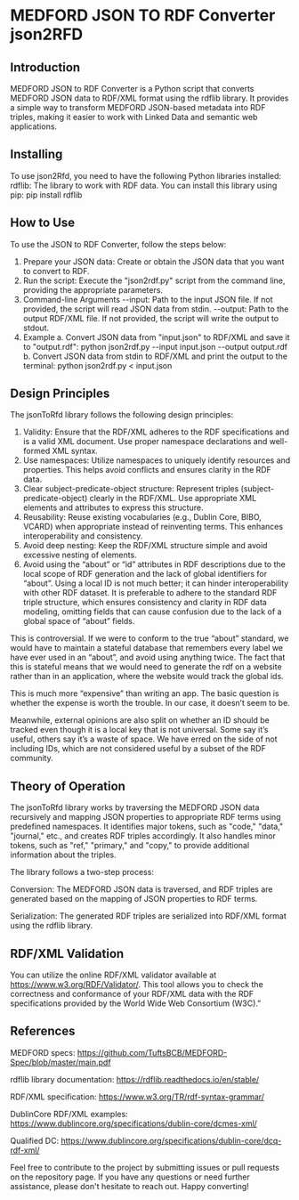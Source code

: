 # MEDFORD JSON TO RDF Converter json2RFD
Introduction
------------------
MEDFORD JSON to RDF Converter is a Python script that converts MEDFORD JSON data to RDF/XML format using the rdflib library. It provides a simple way to transform MEDFORD JSON-based metadata into RDF triples, making it easier to work with Linked Data and semantic web applications.

Installing
------------------
To use json2Rfd, you need to have the following Python libraries installed:
    rdflib: The library to work with RDF data.
You can install this library using pip:
    pip install rdflib

How to Use
------------------
To use the JSON to RDF Converter, follow the steps below:

1. Prepare your JSON data: Create or obtain the JSON data that you want to convert to RDF.
2. Run the script: Execute the "json2rdf.py" script from the command line, providing the appropriate parameters.
3. Command-line Arguments
    --input: Path to the input JSON file. If not provided, the script will read JSON data from stdin.
    --output: Path to the output RDF/XML file. If not provided, the script will write the output to stdout.
4. Example
    a. Convert JSON data from "input.json" to RDF/XML and save it to "output.rdf":
        python json2rdf.py --input input.json --output output.rdf
    b. Convert JSON data from stdin to RDF/XML and print the output to the terminal:
        python json2rdf.py < input.json

Design Principles
------------------
The jsonToRfd library follows the following design principles:
1. Validity: Ensure that the RDF/XML adheres to the RDF specifications and is a valid XML document. Use proper namespace declarations and well-formed XML syntax.
2. Use namespaces: Utilize namespaces to uniquely identify resources and properties. This helps avoid conflicts and ensures clarity in the RDF data.
3. Clear subject-predicate-object structure: Represent triples (subject-predicate-object) clearly in the RDF/XML. Use appropriate XML elements and attributes to express this structure.
4. Reusability: Reuse existing vocabularies (e.g., Dublin Core, BIBO, VCARD) when appropriate instead of reinventing terms. This enhances interoperability and consistency.
5. Avoid deep nesting: Keep the RDF/XML structure simple and avoid excessive nesting of elements. 
6. Avoid using the “about” or “id” attributes in RDF descriptions due to the local scope of RDF generation and the lack of global identifiers for “about”. Using a local ID is not much better; it can hinder interoperability with other RDF dataset. It is preferable to adhere to the standard RDF triple structure, which ensures consistency and clarity in RDF data modeling, omitting fields that can cause confusion due to the lack of a global space of “about” fields.

This is controversial. If we were to conform to the true “about” standard, we would have to maintain a stateful database that remembers every label we have ever used in an “about”, and avoid using anything twice. The fact that this is stateful means that we would need to generate the rdf on a website rather than in an application, where the website would track the global ids. 

This is much more “expensive” than writing an app. The basic question is whether the expense is worth the trouble. In our case, it doesn’t seem to be. 

Meanwhile, external opinions are also split on whether an ID should be tracked even though it is a local key that is not universal. Some say it’s useful, others say it’s a waste of space. We have erred on the side of not including IDs, which are not considered useful by a subset of the RDF community. 

Theory of Operation
------------------
The jsonToRfd library works by traversing the MEDFORD JSON data recursively and mapping JSON properties to appropriate RDF terms using predefined namespaces. It identifies major tokens, such as "code," "data," "journal," etc., and creates RDF triples accordingly. It also handles minor tokens, such as "ref," "primary," and "copy," to provide additional information about the triples.

The library follows a two-step process:

Conversion: The MEDFORD JSON data is traversed, and RDF triples are generated based on the mapping of JSON properties to RDF terms.

Serialization: The generated RDF triples are serialized into RDF/XML format using the rdflib library.

RDF/XML Validation
------------------ 
You can utilize the online RDF/XML validator available at https://www.w3.org/RDF/Validator/. This tool allows you to check the correctness and conformance of your RDF/XML data with the RDF specifications provided by the World Wide Web Consortium (W3C)."

References
------------------
MEDFORD specs: https://github.com/TuftsBCB/MEDFORD-Spec/blob/master/main.pdf

rdflib library documentation: https://rdflib.readthedocs.io/en/stable/

RDF/XML specification: https://www.w3.org/TR/rdf-syntax-grammar/

DublinCore RDF/XML examples: https://www.dublincore.org/specifications/dublin-core/dcmes-xml/

Qualified DC: https://www.dublincore.org/specifications/dublin-core/dcq-rdf-xml/

Feel free to contribute to the project by submitting issues or pull requests on the repository page. If you have any questions or need further assistance, please don't hesitate to reach out. Happy converting!

